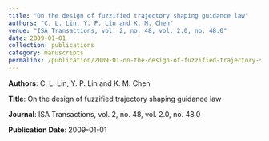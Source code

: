```yaml
---
title: "On the design of fuzzified trajectory shaping guidance law"
authors: "C. L. Lin, Y. P. Lin and K. M. Chen"
venue: "ISA Transactions, vol. 2, no. 48, vol. 2.0, no. 48.0"
date: 2009-01-01
collection: publications
category: manuscripts
permalink: /publication/2009-01-on-the-design-of-fuzzified-trajectory-shaping-guidance-law
---
```


**Authors**: C. L. Lin, Y. P. Lin and K. M. Chen

**Title**: On the design of fuzzified trajectory shaping guidance law

**Journal**: ISA Transactions, vol. 2, no. 48, vol. 2.0, no. 48.0

**Publication Date**: 2009-01-01
